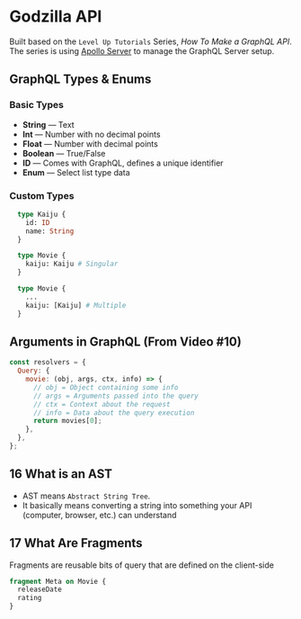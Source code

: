 # Godzilla API

Built based on the `Level Up Tutorials` Series, _How To Make a GraphQL API_. The series is using [Apollo Server](https://www.apollographql.com/docs/apollo-server/) to manage the GraphQL Server setup.

## GraphQL Types & Enums

### Basic Types

- **String** — Text
- **Int** — Number with no decimal points
- **Float** — Number with decimal points
- **Boolean** — True/False
- **ID** — Comes with GraphQL, defines a unique identifier
- **Enum** — Select list type data

### Custom Types

```graphql
  type Kaiju {
    id: ID
    name: String
  }

  type Movie {
    kaiju: Kaiju # Singular
  }

  type Movie {
    ...
    kaiju: [Kaiju] # Multiple
  }
```

## Arguments in GraphQL (From Video #10)

```js
const resolvers = {
  Query: {
    movie: (obj, args, ctx, info) => {
      // obj = Object containing some info
      // args = Arguments passed into the query
      // ctx = Context about the request
      // info = Data about the query execution
      return movies[0];
    },
  },
};
```

## 16 What is an AST

- AST means `Abstract String Tree`.
- It basically means converting a string into something your API (computer, browser, etc.) can understand

## 17 What Are Fragments

Fragments are reusable bits of query that are defined on the client-side

```graphql
fragment Meta on Movie {
  releaseDate
  rating
}
```
